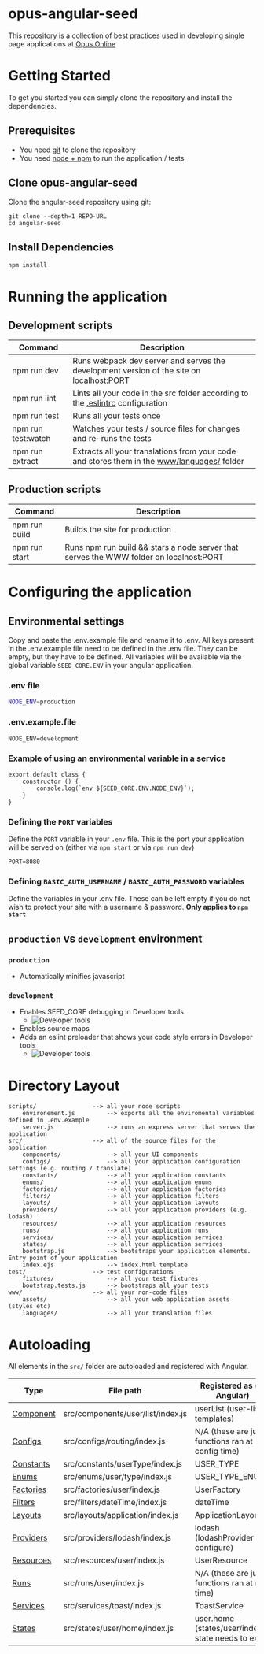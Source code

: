 # opus-angular-seed

This repository is a collection of best practices used in developing single page applications at [Opus Online](http://opusonline.co/)

# Getting Started

To get you started you can simply clone the repository and install the dependencies.

## Prerequisites

* You need [git](http://git-scm.com/) to clone the repository
* You need [node + npm](http://nodejs.org/) to run the application / tests

## Clone opus-angular-seed

Clone the angular-seed repository using git:

```
git clone --depth=1 REPO-URL
cd angular-seed
```

## Install Dependencies

```
npm install
```

# Running the application

## Development scripts
|Command|Description|
|---|---|
|npm run dev|Runs webpack dev server and serves the development version of the site on localhost:PORT|
|npm run lint|Lints all your code in the src folder according to the [.eslintrc](.eslintrc) configuration
|npm run test|Runs all your tests once|
|npm run test:watch|Watches your tests / source files for changes and re-runs the tests
|npm run extract|Extracts all your translations from your code and stores them in the [www/languages/](www/languages/) folder

## Production scripts
|Command|Description|
|---|---|
|npm run build|Builds the site for production|
|npm run start|Runs npm run build && stars a node server that serves the WWW folder on localhost:PORT|

# Configuring the application
## Environmental settings

Copy and paste the .env.example file and rename it to .env.
All keys present in the .env.example file need to be defined in the .env file. They can be empty, but they have to be defined.
All variables will be available via the global variable `SEED_CORE.ENV` in your angular application.

### .env file

```bash
NODE_ENV=production
```

### .env.example.file
```
NODE_ENV=development
```

### Example of using an environmental variable in a service

```
export default class {
    constructor () {
        console.log(`env ${SEED_CORE.ENV.NODE_ENV}`);
    }
}
```

### Defining the `PORT` variables

Define the `PORT` variable in your `.env` file. This is the port your application will be served on (either via `npm start` or via `npm run dev`)

```
PORT=8080
```

### Defining `BASIC_AUTH_USERNAME` / `BASIC_AUTH_PASSWORD` variables

Define the variables in your .env file. These can be left empty if you do not wish to protect your site with a username & password. **Only applies to `npm start`**

## `production` vs `development` environment
### `production`
* Automatically minifies javascript
### `development`
* Enables SEED_CORE debugging in Developer tools
    * ![Developer tools](http://puu.sh/qMTeL/2d396de792.png)
* Enables source maps
* Adds an eslint preloader that shows your code style errors in Developer tools
    * ![Developer tools](http://puu.sh/qMVbm/47dcd798bc.png)

# Directory Layout
```
scripts/                --> all your node scripts
    environement.js         --> exports all the enviromental variables defined in .env.example
    server.js               --> runs an express server that serves the application
src/                    --> all of the source files for the application
    components/             --> all your UI components
    configs/                --> all your application configuration settings (e.g. routing / translate)
    constants/              --> all your application constants
    enums/                  --> all your application enums
    factories/              --> all your application factories
    filters/                --> all your application filters
    layouts/                --> all your application layouts
    providers/              --> all your application providers (e.g. lodash)
    resources/              --> all your application resources
    runs/                   --> all your application runs
    services/               --> all your application services
    states/                 --> all your application services
    bootstrap.js            --> bootstraps your application elements. Entry point of your application
    index.ejs               --> index.html template
test/                   --> test configurations
    fixtures/               --> all your test fixtures
    bootstrap.tests.js      --> bootstraps all your tests
www/                    --> all your non-code files
    assets/                 --> all your web application assets (styles etc)
    languages/              --> all your translation files
```
# Autoloading

All elements in the `src/` folder are autoloaded and registered with Angular.

|Type|File path|Registered as (in Angular)|
|---|---|---|
|[Component](examples/01-components.md)|src/components/user/list/index.js|	userList (user-list in templates)|
|[Configs](docs/examples/02-configs.md)|src/configs/routing/index.js|N/A (these are just functions ran at config time)|
|[Constants](docs/examples/03-constants.md)|src/constants/userType/index.js|USER_TYPE|
|[Enums](docs/examples/04-enums.md)|src/enums/user/type/index.js|USER_TYPE_ENUM|
|[Factories](docs/examples/05-factories.md)|src/factories/user/index.js|UserFactory|
|[Filters](docs/examples/06-filters.md)|src/filters/dateTime/index.js|dateTime|
|[Layouts](docs/examples/07-layouts.md)|src/layouts/application/index.js|ApplicationLayout|
|[Providers](docs/examples/08-providers.md)|src/providers/lodash/index.js|lodash (lodashProvider to configure)|
|[Resources](docs/examples/09-resources.md)|src/resources/user/index.js|UserResource|
|[Runs](docs/examples/10-runs.md)|src/runs/user/index.js|N/A (these are just functions ran at run time)|
|[Services](docs/examples/11-services.md)|src/services/toast/index.js|ToastService|
|[States](docs/examples/12-states.md)|src/states/user/home/index.js|user.home (states/user/index.js state needs to exist)|
